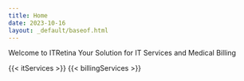 ```yaml
---
title: Home
date: 2023-10-16
layout: _default/baseof.html
---
```


Welcome to ITRetina
Your Solution for IT Services and Medical Billing

{{< itServices >}}
{{< billingServices >}}
